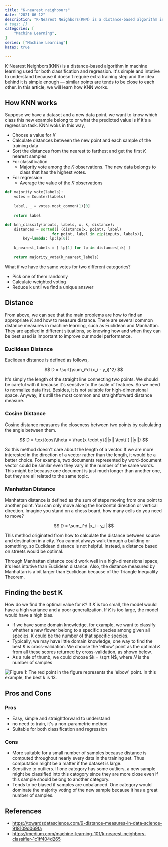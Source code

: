 ```yaml
---
title: "K-nearest neighbours"
date: "2021-06-12"
description: "K-Nearest Neighbors(KNN) is a distance-based algorithm in machine learning used for both classification and regression. It's simple and intutive to understand because it doesn't require extra training step and the idea behind it is simple enough — similar points are tends to be close to each other. In this article, we will learn how KNN works."
# tags: []
categories: [
    "Machine Learning",
]
series: ["Machine Learning"]
katex: true

---
```




K-Nearest Neighbors(KNN) is a distance-based algorithm in machine learning used for both classification and regression. It's simple and intutive to understand because it doesn't require extra training step and the idea behind it is simple enough — similar points are tends to be close to each other. In this article, we will learn how KNN works.



<!--more-->



## How KNN works



Suppose we have a dataset and a new data point, we want to know which class this new example belong to or what the predicted value is if it's a regression task. KNN woks in this way,

- Choose a value for $K$
- Calculate distances between the new point and each sample of the training data
- Sort the distances from the nearest to farthest and get the first $K$ nearest samples
- For classification
  - Majority vote among the $K$ observations. The new data belongs to class that has the highest votes.
- For regression
  - Average the value of the $K$ observations



```python
def majority_vote(labels):
	votes = Counter(labels)
	
	label, _ = votes.most_common(1)[0]

	return label

def knn_classify(inputs, labels, x, k, distance):
	distances = sorted([ (distance(x, point), label) 
                     for point, label in zip(inputs, labels)], 
		key=lambda: lp:lp[0])
		
	k_nearest_labels = [ lp[1] for lp in distances[:k] ]
	
	return majority_vote(k_nearest_labels)

```



What if we have the same votes for two different categories?

- Pick one of them randomly
- Calculate weighted voting
- Reduce k until we find a unique answer



## Distance



From above, we can see that the main problems are how to find an appropriate $K$ and how to measure distance. There are several common distance measures in machine learning, such as Euclidean and Manhattan. They are applied in different situations, so knowing how and when they can be best used is important to improve our model performance.



### Euclidean Distance

Euclidean distance is defined as follows,




$$
D = \sqrt{\sum_i^d (x_i - y_i)^2}
$$


It's simply the length of the straight line connecting two points. We should be careful with it because it's sensitve to the scale of features. So we need to normalize data first. Besides, it is not suitable for high-dimensional space. Anyway, it's still the most common and straightforward distance measure.



### Cosine Distance



Cosine distance measures the closeness between two points by calculating the angle between them.


$$
D = \text{cos}\theta = \frac{x \cdot y}{||x|| \text{ } ||y||}
$$




So this method doesn't care about the length of a vector. If we are more interested in the direction of a vector rather than the length, it would be a better choice. For example, two documents represented by word-document vector could be similar even they vary in the number of the same words. This might be because one document is just much longer than another one, but they are all related to the same topic.



### Manhattan Distance



Manhattan distance is defined as the sum of steps moving from one point to another point. You can only move along the horizontal direction or vertical direction. Imagine you stand on a chess board, how many cells do you need to move? 


$$
D = \sum_i^d |x_i - y_i|
$$


This method originated from how to calculate the distance between source and destination in a city. You cannot always walk through a building or something, so Euclidean distance is not helpful. Instead, a distance based on streets would be optimal. 

Through Manhattan distance could work well in a high-dimensional space, it's less intutive than Euclidean distance. Also, the distance measured by Manhattan is a bit larger than Euclidean because of the Triangle Inequality Theorem.



## Finding the best K



How do we find the optimal value for $K$? If $K$ is too small, the model would have a high variance and a poor generalization. If $K$ is too large, the model would have a high bias.

- If we have some domain knowledge, for example, we want to classify whether a new flower belong to a specific species among given all species. $K$ could be the number of that specific species. 
- Typically, we may have little domain knowledge, one way to find the best $K$ is cross-validation. We choose the 'elbow' point as the optimal $K$ from all these scores returned by cross-validation, as shown below.
- As a rule of thumb, we could choose $k = \sqrt N$, where $N$ is the number of samples



![](/blog/post/images/knn.png "Figure 1: The red point in the figure represents the 'elbow' point. In this example, the best k is 13. ")





## Pros and Cons



### Pros

- Easy, simple and straightforward to understand
- no need to train, it's a non-parametric method
- Suitable for both classification and regression



### Cons

- More suitable for a small number of samples because distance is computed throughout nearly every data in the training set. Thus computation might be a matter if the dataset is large.
- Sensitive to outliers. If one category has some outliers, a new sample might be classified into this catogory since they are more close even if this sample should belong to another category.
- Tends to be biased if samples are unbalanced. One category would dominate the majority voting of the new sample because it has a great number of samples.





## References

- https://towardsdatascience.com/9-distance-measures-in-data-science-918109d069fa
- https://medium.com/machine-learning-101/k-nearest-neighbors-classifier-1c1ff404d265


